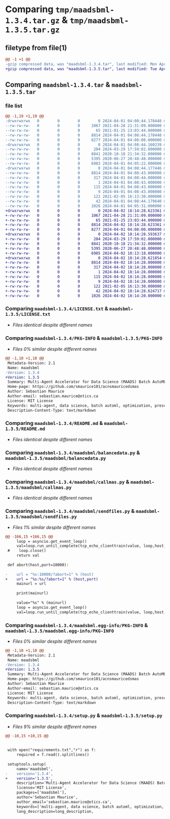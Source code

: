 # Comparing `tmp/maadsbml-1.3.4.tar.gz` & `tmp/maadsbml-1.3.5.tar.gz`

## filetype from file(1)

```diff
@@ -1 +1 @@
-gzip compressed data, was "maadsbml-1.3.4.tar", last modified: Mon Apr  1 04:08:44 2024, max compression
+gzip compressed data, was "maadsbml-1.3.5.tar", last modified: Tue Apr  2 18:14:28 2024, max compression
```

## Comparing `maadsbml-1.3.4.tar` & `maadsbml-1.3.5.tar`

### file list

```diff
@@ -1,19 +1,19 @@
-drwxrwxrwx   0        0        0        0 2024-04-01 04:08:44.178448 maadsbml-1.3.4/
--rw-rw-rw-   0        0        0     1067 2021-04-28 21:31:09.000000 maadsbml-1.3.4/LICENSE.txt
--rw-rw-rw-   0        0        0       65 2021-01-25 23:03:44.000000 maadsbml-1.3.4/MANIFEST.in
--rw-rw-rw-   0        0        0     8814 2024-04-01 04:08:44.178448 maadsbml-1.3.4/PKG-INFO
--rw-rw-rw-   0        0        0     8277 2024-04-01 04:08:00.000000 maadsbml-1.3.4/README.md
-drwxrwxrwx   0        0        0        0 2024-04-01 04:08:44.160239 maadsbml-1.3.4/maadsbml/
--rw-rw-rw-   0        0        0      204 2024-03-29 17:59:02.000000 maadsbml-1.3.4/maadsbml/__init__.py
--rw-rw-rw-   0        0        0     8841 2020-10-18 21:34:32.000000 maadsbml-1.3.4/maadsbml/balancedata.py
--rw-rw-rw-   0        0        0     5395 2020-06-27 20:48:48.000000 maadsbml-1.3.4/maadsbml/callmas.py
--rw-rw-rw-   0        0        0     6983 2024-04-01 04:05:22.000000 maadsbml-1.3.4/maadsbml/sendfiles.py
-drwxrwxrwx   0        0        0        0 2024-04-01 04:08:44.177446 maadsbml-1.3.4/maadsbml.egg-info/
--rw-rw-rw-   0        0        0     8814 2024-04-01 04:08:43.000000 maadsbml-1.3.4/maadsbml.egg-info/PKG-INFO
--rw-rw-rw-   0        0        0      317 2024-04-01 04:08:44.000000 maadsbml-1.3.4/maadsbml.egg-info/SOURCES.txt
--rw-rw-rw-   0        0        0        1 2024-04-01 04:08:43.000000 maadsbml-1.3.4/maadsbml.egg-info/dependency_links.txt
--rw-rw-rw-   0        0        0      115 2024-04-01 04:08:43.000000 maadsbml-1.3.4/maadsbml.egg-info/requires.txt
--rw-rw-rw-   0        0        0        9 2024-04-01 04:08:43.000000 maadsbml-1.3.4/maadsbml.egg-info/top_level.txt
--rw-rw-rw-   0        0        0      122 2021-02-05 16:13:30.000000 maadsbml-1.3.4/requirements.txt
--rw-rw-rw-   0        0        0       42 2024-04-01 04:08:44.179640 maadsbml-1.3.4/setup.cfg
--rw-rw-rw-   0        0        0     1026 2024-04-01 04:05:31.000000 maadsbml-1.3.4/setup.py
+drwxrwxrwx   0        0        0        0 2024-04-02 18:14:28.623361 maadsbml-1.3.5/
+-rw-rw-rw-   0        0        0     1067 2021-04-28 21:31:09.000000 maadsbml-1.3.5/LICENSE.txt
+-rw-rw-rw-   0        0        0       65 2021-01-25 23:03:44.000000 maadsbml-1.3.5/MANIFEST.in
+-rw-rw-rw-   0        0        0     8814 2024-04-02 18:14:28.623361 maadsbml-1.3.5/PKG-INFO
+-rw-rw-rw-   0        0        0     8277 2024-04-01 04:08:00.000000 maadsbml-1.3.5/README.md
+drwxrwxrwx   0        0        0        0 2024-04-02 18:14:28.593637 maadsbml-1.3.5/maadsbml/
+-rw-rw-rw-   0        0        0      204 2024-03-29 17:59:02.000000 maadsbml-1.3.5/maadsbml/__init__.py
+-rw-rw-rw-   0        0        0     8841 2020-10-18 21:34:32.000000 maadsbml-1.3.5/maadsbml/balancedata.py
+-rw-rw-rw-   0        0        0     5395 2020-06-27 20:48:48.000000 maadsbml-1.3.5/maadsbml/callmas.py
+-rw-rw-rw-   0        0        0     6985 2024-04-02 18:13:18.000000 maadsbml-1.3.5/maadsbml/sendfiles.py
+drwxrwxrwx   0        0        0        0 2024-04-02 18:14:28.621854 maadsbml-1.3.5/maadsbml.egg-info/
+-rw-rw-rw-   0        0        0     8814 2024-04-02 18:14:28.000000 maadsbml-1.3.5/maadsbml.egg-info/PKG-INFO
+-rw-rw-rw-   0        0        0      317 2024-04-02 18:14:28.000000 maadsbml-1.3.5/maadsbml.egg-info/SOURCES.txt
+-rw-rw-rw-   0        0        0        1 2024-04-02 18:14:28.000000 maadsbml-1.3.5/maadsbml.egg-info/dependency_links.txt
+-rw-rw-rw-   0        0        0      115 2024-04-02 18:14:28.000000 maadsbml-1.3.5/maadsbml.egg-info/requires.txt
+-rw-rw-rw-   0        0        0        9 2024-04-02 18:14:28.000000 maadsbml-1.3.5/maadsbml.egg-info/top_level.txt
+-rw-rw-rw-   0        0        0      122 2021-02-05 16:13:30.000000 maadsbml-1.3.5/requirements.txt
+-rw-rw-rw-   0        0        0       42 2024-04-02 18:14:28.624717 maadsbml-1.3.5/setup.cfg
+-rw-rw-rw-   0        0        0     1026 2024-04-02 18:14:20.000000 maadsbml-1.3.5/setup.py
```

### Comparing `maadsbml-1.3.4/LICENSE.txt` & `maadsbml-1.3.5/LICENSE.txt`

 * *Files identical despite different names*

### Comparing `maadsbml-1.3.4/PKG-INFO` & `maadsbml-1.3.5/PKG-INFO`

 * *Files 0% similar despite different names*

```diff
@@ -1,10 +1,10 @@
 Metadata-Version: 2.1
 Name: maadsbml
-Version: 1.3.4
+Version: 1.3.5
 Summary: Multi-Agent Accelerator for Data Science (MAADS) Batch AutoML
 Home-page: https://github.com/smaurice101/acnsmauricedsmas
 Author: Sebastian Maurice
 Author-email: sebastian.maurice@otics.ca
 License: MIT License
 Keywords: multi-agent, data science, batch automl, optimization, prescriptive analytics, machine learning, automl,auto-ml,artificial intelligence,predictive analytics,advanced analytics
 Description-Content-Type: text/markdown
```

### Comparing `maadsbml-1.3.4/README.md` & `maadsbml-1.3.5/README.md`

 * *Files identical despite different names*

### Comparing `maadsbml-1.3.4/maadsbml/balancedata.py` & `maadsbml-1.3.5/maadsbml/balancedata.py`

 * *Files identical despite different names*

### Comparing `maadsbml-1.3.4/maadsbml/callmas.py` & `maadsbml-1.3.5/maadsbml/callmas.py`

 * *Files identical despite different names*

### Comparing `maadsbml-1.3.4/maadsbml/sendfiles.py` & `maadsbml-1.3.5/maadsbml/sendfiles.py`

 * *Files 1% similar despite different names*

```diff
@@ -166,15 +166,15 @@
     loop = asyncio.get_event_loop()
     val=loop.run_until_complete(tcp_echo_clienttrain(value, loop,host,port,microserviceid,timeout))
 #    loop.close()
     return val
 
 def abort(host,port=10000):
 
-    url = "%s:10000/?abort=1" % (host)
+    url = "%s:%s/?abort=1" % (host,port)
     mainurl = url
 
     print(mainurl)
   
     value="%s" % (mainurl)
     loop = asyncio.get_event_loop()
     val=loop.run_until_complete(tcp_echo_clienttrain(value, loop,host,port,''))
```

### Comparing `maadsbml-1.3.4/maadsbml.egg-info/PKG-INFO` & `maadsbml-1.3.5/maadsbml.egg-info/PKG-INFO`

 * *Files 0% similar despite different names*

```diff
@@ -1,10 +1,10 @@
 Metadata-Version: 2.1
 Name: maadsbml
-Version: 1.3.4
+Version: 1.3.5
 Summary: Multi-Agent Accelerator for Data Science (MAADS) Batch AutoML
 Home-page: https://github.com/smaurice101/acnsmauricedsmas
 Author: Sebastian Maurice
 Author-email: sebastian.maurice@otics.ca
 License: MIT License
 Keywords: multi-agent, data science, batch automl, optimization, prescriptive analytics, machine learning, automl,auto-ml,artificial intelligence,predictive analytics,advanced analytics
 Description-Content-Type: text/markdown
```

### Comparing `maadsbml-1.3.4/setup.py` & `maadsbml-1.3.5/setup.py`

 * *Files 9% similar despite different names*

```diff
@@ -10,15 +10,15 @@
 	
 
 with open("requirements.txt","r") as f:
     required = f.read().splitlines()
     
 setuptools.setup(
     name='maadsbml',
-    version='1.3.4',
+    version='1.3.5',
     description='Multi-Agent Accelerator for Data Science (MAADS) Batch AutoML',
     license='MIT License',
     packages=['maadsbml'],
     author='Sebastian Maurice',
     author_email='sebastian.maurice@otics.ca',
     keywords=['multi-agent, data science, batch automl, optimization, prescriptive analytics, machine learning, automl,auto-ml,artificial intelligence', 'predictive analytics', 'advanced analytics'],
     long_description=long_description,
```

